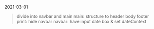 2021-03-01

> divide into navbar and main
> main: structure to header body footer
> print: hide navbar
> navbar: have input date box & set dateContext
